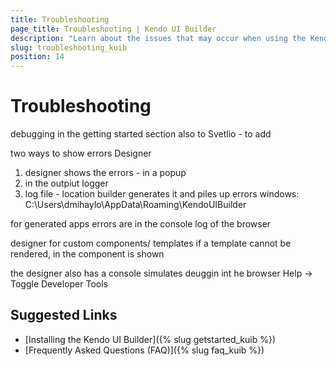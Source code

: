 ```yaml
---
title: Troubleshooting
page_title: Troubleshooting | Kendo UI Builder
description: "Learn about the issues that may occur when using the Kendo UI Builder tool for creating and managing Angular and AngularJS-based web applications."
slug: troubleshooting_kuib
position: 14
---
```


# Troubleshooting

debugging in the getting started section also to Svetlio - to add  

two ways to show errors
Designer
1. designer shows the errors - in a popup
1. in the outpiut logger
1. log file  - location
builder generates it and piles up errors
windows: C:\Users\dmihaylo\AppData\Roaming\KendoUIBuilder

for generated apps
errors are in the console log of the browser

designer for custom components/ templates
if a template cannot be rendered, in the component is shown  

the designer also has a console
simulates deuggin int he browser
Help -> Toggle Developer Tools

## Suggested Links

* [Installing the Kendo UI Builder]({% slug getstarted_kuib %})
* [Frequently Asked Questions (FAQ)]({% slug faq_kuib %})
